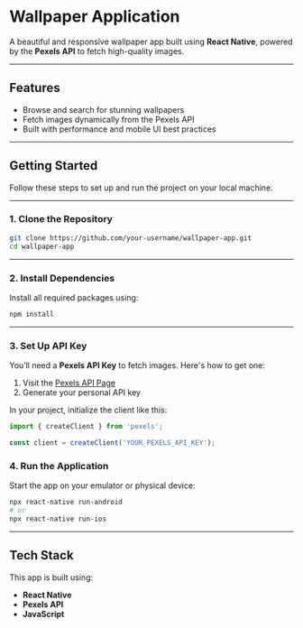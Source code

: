 
# Wallpaper Application

A beautiful and responsive wallpaper app built using **React Native**, powered by the **Pexels API** to fetch high-quality images.

---

## Features

- Browse and search for stunning wallpapers  
- Fetch images dynamically from the Pexels API  
- Built with performance and mobile UI best practices  

---

## Getting Started

Follow these steps to set up and run the project on your local machine.

---

### 1. Clone the Repository

```bash
git clone https://github.com/your-username/wallpaper-app.git
cd wallpaper-app
```

---

### 2. Install Dependencies

Install all required packages using:

```bash
npm install
```

---

### 3. Set Up API Key

You’ll need a **Pexels API Key** to fetch images. Here's how to get one:

1. Visit the [Pexels API Page](https://www.pexels.com/api/documentation/?language=javascript)
2. Generate your personal API key

In your project, initialize the client like this:

```javascript
import { createClient } from 'pexels';

const client = createClient('YOUR_PEXELS_API_KEY');
```


### 4. Run the Application

Start the app on your emulator or physical device:

```bash
npx react-native run-android
# or
npx react-native run-ios
```

---

## Tech Stack

This app is built using:

- **React Native**
- **Pexels API**
- **JavaScript**
